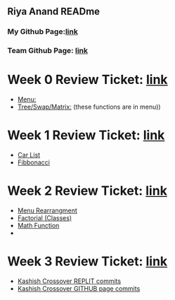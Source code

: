 ## Riya Anand READme
### My Github Page:[link](https://ranand2445.github.io/curly-knife/)
### Team Github Page: [link](https://kamryns.github.io/curly-cupboard/)
  
# Week 0 Review Ticket: [link](https://github.com/kamryns/curly-cupboard/issues/11)
- [Menu:](https://replit.com/@ranand2445/curly-knife-2#hacks/menu2.py)
- [Tree/Swap/Matrix:](https://replit.com/@ranand2445/curly-knife-2#hacks/week0/menu.py)
  (these functions are in menu))
# Week 1 Review Ticket: [link]((https://github.com/kamryns/curly-cupboard/issues/27))
- [Car List](https://replit.com/@ranand2445/curly-knife-2#hacks/week1/list.py)
- [Fibbonacci](https://replit.com/@ranand2445/curly-knife-2#hacks/week1/fibonacci.py)

# Week 2 Review Ticket: [link](https://github.com/kamryns/curlycupboard3.0/issues/25)
- [Menu Rearrangment](https://replit.com/@ranand2445/curly-knife-2#hacks/menu2.py)
- [Factorial (Classes)](https://replit.com/@ranand2445/curly-knife-2#hacks/week2/factorial.py)
- [Math Function](https://replit.com/@ranand2445/curly-knife-2#hacks/week2/factor.py)
-
# Week 3 Review Ticket: [link](https://github.com/ranand2445/curly-knife/issues/3)
- [Kashish Crossover REPLIT commits](https://github.com/kashishchopraa/Individual-Algorithmic-Project/commits?author=ranand2445)
- [Kashish Crossover GITHUB page commits](https://github.com/kashishchopraa/Individual-Algorithmic-Project/commits?author=ranand2445/gh-pages)
